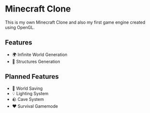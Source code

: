 ﻿# Minecraft Clone

This is my own Minecraft Clone and also my first game engine created using OpenGL.

## Features
- 🌍 Infinite World Generation
- 🏢 Structures Generation

## Planned Features
- 💾 World Saving
- 💡 Lighting System
- 🪨 Cave System
- ❤️ Survival Gamemode
